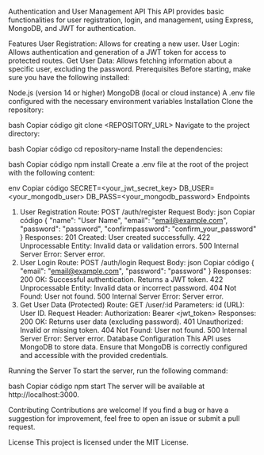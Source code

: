 Authentication and User Management API
This API provides basic functionalities for user registration, login, and management, using Express, MongoDB, and JWT for authentication.

Features
User Registration: Allows for creating a new user.
User Login: Allows authentication and generation of a JWT token for access to protected routes.
Get User Data: Allows fetching information about a specific user, excluding the password.
Prerequisites
Before starting, make sure you have the following installed:

Node.js (version 14 or higher)
MongoDB (local or cloud instance)
A .env file configured with the necessary environment variables
Installation
Clone the repository:

bash
Copiar código
git clone <REPOSITORY_URL>
Navigate to the project directory:

bash
Copiar código
cd repository-name
Install the dependencies:

bash
Copiar código
npm install
Create a .env file at the root of the project with the following content:

env
Copiar código
SECRET=<your_jwt_secret_key>
DB_USER=<your_mongodb_user>
DB_PASS=<your_mongodb_password>
Endpoints
1. User Registration
Route: POST /auth/register
Request Body:
json
Copiar código
{
  "name": "User Name",
  "email": "email@example.com",
  "password": "password",
  "confirmpassword": "confirm_your_password"
}
Responses:
201 Created: User created successfully.
422 Unprocessable Entity: Invalid data or validation errors.
500 Internal Server Error: Server error.
2. User Login
Route: POST /auth/login
Request Body:
json
Copiar código
{
  "email": "email@example.com",
  "password": "password"
}
Responses:
200 OK: Successful authentication. Returns a JWT token.
422 Unprocessable Entity: Invalid data or incorrect password.
404 Not Found: User not found.
500 Internal Server Error: Server error.
3. Get User Data (Protected)
Route: GET /user/:id
Parameters:
id (URL): User ID.
Request Header:
Authorization: Bearer <jwt_token>
Responses:
200 OK: Returns user data (excluding password).
401 Unauthorized: Invalid or missing token.
404 Not Found: User not found.
500 Internal Server Error: Server error.
Database Configuration
This API uses MongoDB to store data. Ensure that MongoDB is correctly configured and accessible with the provided credentials.

Running the Server
To start the server, run the following command:

bash
Copiar código
npm start
The server will be available at http://localhost:3000.

Contributing
Contributions are welcome! If you find a bug or have a suggestion for improvement, feel free to open an issue or submit a pull request.

License
This project is licensed under the MIT License.
